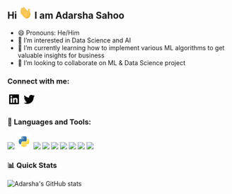 ## Hi <img src="https://raw.githubusercontent.com/ABSphreak/ABSphreak/master/gifs/Hi.gif" width="30px"> I am Adarsha Sahoo




- 😄 Pronouns: He/Him
- 👀 I’m interested in Data Science and AI
- 🌱 I’m currently learning how to implement various ML algorithms to get valuable insights for business
- 💞️ I’m looking to collaborate on ML & Data Science project

### Connect with me:

<a href="https://www.linkedin.com/in/adarsha-sahoo/"><img src="https://raw.githubusercontent.com/Automattic/social-logos/master/svg-min/linkedin.svg" width="30px" /></a>
<a href="https://twitter.com/adarsha05"><img src="https://raw.githubusercontent.com/Automattic/social-logos/master/svg-min/twitter-alt.svg" width="30px" /></a>

### 🔨 Languages and Tools:

<p align="left">
<a href="https://www.microsoft.com/en-in/microsoft-365/excel" target="_blank"><img height="30" src="https://img.flaticon.com/icons/png/512/888/888850.png?size=1200x630f&pad=10,10,10,10&ext=png&bg=FFFFFFFF"></a>  
<a href="https://www.python.org/" target="_blank"><img height="35" src="https://raw.githubusercontent.com/github/explore/80688e429a7d4ef2fca1e82350fe8e3517d3494d/topics/python/python.png"></a>
<a href="https://www.mysql.com/" target="_blank"><img height="40" src="https://brandeps.com/logo-download/M/MySQL-logo-vector-01.svg"></a>  
<a href="https://numpy.org/" target="_blank"><img height="30" src="https://numpy.org/images/logos/numpy.svg"></a>
<a href="https://pandas.pydata.org/" target="_blank"><img height="25" src="https://pandas.pydata.org/docs/_static/pandas.svg"></a>
<a href="https://matplotlib.org/" target="_blank"><img height="25" src="https://matplotlib.org/_static/logo2_compressed.svg"></a>
<a href="https://seaborn.pydata.org/" target="_blank"><img height="25" src="https://seaborn.pydata.org/_static/logo-wide-lightbg.svg"></a>
<a href="https://scikit-learn.org/stable/" target="_blank"><img height="35" src="https://technopremium.com/blog/wp-content/uploads/2019/08/1200px-Scikit_learn_logo_small.svg.png"></a>
<a href="https://public.tableau.com/profile/adarsha.sahoo#!/?newProfile=&activeTab=0" target="_blank"><img height="35" src="https://pbs.twimg.com/profile_images/1268207088683020288/d9agkn4h_400x400.jpg"></a> 
</p>  

### 📊 Quick Stats
![Adarsha's GitHub stats](https://github-readme-stats.vercel.app/api?username=Adarsha-10&show_icons=true&theme=tokyonight)


